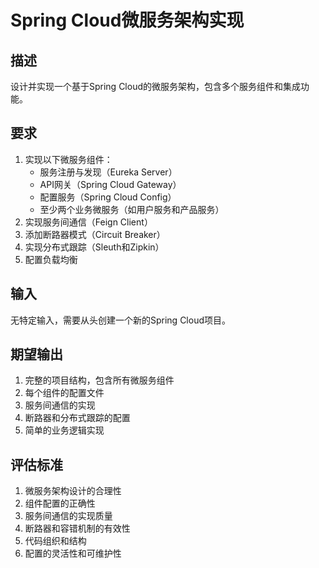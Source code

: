 # Spring Cloud微服务架构实现

## 描述
设计并实现一个基于Spring Cloud的微服务架构，包含多个服务组件和集成功能。

## 要求
1. 实现以下微服务组件：
   - 服务注册与发现（Eureka Server）
   - API网关（Spring Cloud Gateway）
   - 配置服务（Spring Cloud Config）
   - 至少两个业务微服务（如用户服务和产品服务）
2. 实现服务间通信（Feign Client）
3. 添加断路器模式（Circuit Breaker）
4. 实现分布式跟踪（Sleuth和Zipkin）
5. 配置负载均衡

## 输入
无特定输入，需要从头创建一个新的Spring Cloud项目。

## 期望输出
1. 完整的项目结构，包含所有微服务组件
2. 每个组件的配置文件
3. 服务间通信的实现
4. 断路器和分布式跟踪的配置
5. 简单的业务逻辑实现

## 评估标准
1. 微服务架构设计的合理性
2. 组件配置的正确性
3. 服务间通信的实现质量
4. 断路器和容错机制的有效性
5. 代码组织和结构
6. 配置的灵活性和可维护性